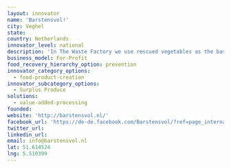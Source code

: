 ```yaml
---
layout: innovator
name: 'Barstensvol!'
city: Veghel
state:
country: Netherlands
innovator_level: national
description: 'In The Waste Factory we use rescued vegetables as the base for the tasty product that you hold in your hands! We do this under the name Bursting. Because the new products are packed with good ingredients.'
business_model: For-Profit
food_recovery_hierarchy_option: prevention
innovator_category_options:
  - food-product-creation
innovator_subcategory_options:
  - Surplus Produce
solutions:
  - value-added-processing
founded:
website: 'http://barstensvol.nl/'
facebook_url: 'https://de-de.facebook.com/Barstensvol/?ref=page_internal'
twitter_url:
linkedin_url:
email: info@barstensvol.nl
lat: 51.614524
lng: 5.510399
---
```



